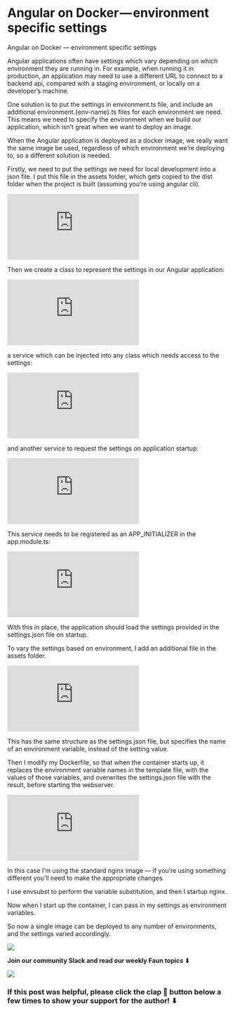 
# Angular on Docker — environment specific settings

Angular on Docker — environment specific settings

Angular applications often have settings which vary depending on which environment they are running in. For example, when running it in production, an application may need to use a different URL to connect to a backend api, compared with a staging environment, or locally on a developer’s machine.

One solution is to put the settings in environment.ts file, and include an additional environment.{env-name}.ts files for each environment we need. This means we need to specify the environment when we build our application, which isn’t great when we want to deploy an image.

When the Angular application is deployed as a docker image, we really want the same image be used, regardless of which environment we’re deploying to, so a different solution is needed.

Firstly, we need to put the settings we need for local development into a json file. I put this file in the assets folder, which gets copied to the dist folder when the project is built (assuming you’re using angular cli).

<iframe src="https://medium.com/media/17e3758b6eb5a55ed23a745e5e9e56f4" frameborder=0></iframe>

Then we create a class to represent the settings in our Angular application:

<iframe src="https://medium.com/media/5132695556815f7ad55fa44a519ff70a" frameborder=0></iframe>

a service which can be injected into any class which needs access to the settings:

<iframe src="https://medium.com/media/946f0f40c4a3ffeb789d6015ecbcab88" frameborder=0></iframe>

and another service to request the settings on application startup:

<iframe src="https://medium.com/media/4d19cb889e6665577eadd930a012743f" frameborder=0></iframe>

This service needs to be registered as an APP_INITIALIZER in the app.module.ts:

<iframe src="https://medium.com/media/04e8df73fd7f45edaffe39f2ecd27c02" frameborder=0></iframe>

With this in place, the application should load the settings provided in the settings.json file on startup.

To vary the settings based on environment, I add an additional file in the assets folder.

<iframe src="https://medium.com/media/297e8bbb1744ae4a4ceac0571cdb3f65" frameborder=0></iframe>

This has the same structure as the settings.json file, but specifies the name of an environment variable, instead of the setting value.

Then I modify my Dockerfile, so that when the container starts up, it replaces the environment variable names in the template file, with the values of those variables, and overwrites the settings.json file with the result, before starting the webserver.

<iframe src="https://medium.com/media/ab417cc8a28af51f8e812d52b4524cb1" frameborder=0></iframe>

In this case I’m using the standard nginx image — if you’re using something different you’ll need to make the appropriate changes.

I use envsubst to perform the variable substitution, and then I startup nginx.

Now when I start up the container, I can pass in my settings as environment variables.

So now a single image can be deployed to any number of environments, and the settings varied accordingly.

![](https://cdn-images-1.medium.com/max/2000/0*Piks8Tu6xUYpF4DU)

**Join our community Slack and read our weekly Faun topics ⬇**

![](https://cdn-images-1.medium.com/max/3200/0*oSdFkACJxs5iy1oR)

### If this post was helpful, please click the clap 👏 button below a few times to show your support for the author! ⬇
